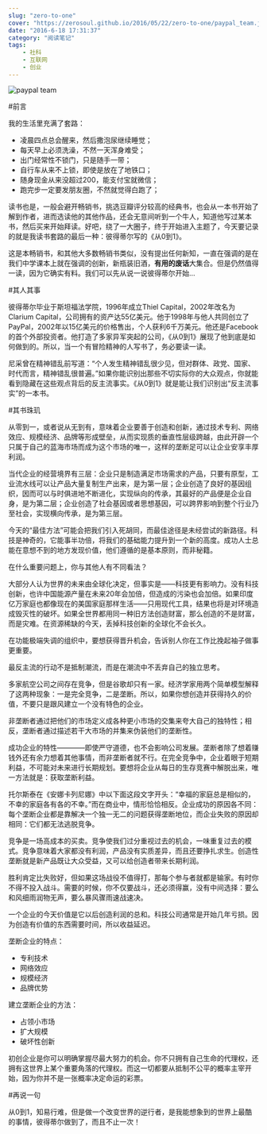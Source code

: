 ```yaml
---
slug: "zero-to-one"
cover: "https://zerosoul.github.io/2016/05/22/zero-to-one/paypal_team.jpg"
date: "2016-6-18 17:31:37"
category: "阅读笔记"
tags:
    - 社科
    - 互联网
    - 创业
---
```

![paypal team](https://zerosoul.github.io/2016/05/22/zero-to-one/paypal_team.jpg)

#前言

我的生活里充满了套路：

-   凌晨四点总会醒来，然后撒泡尿继续睡觉；
-   每天早上必须洗澡，不然一天浑身难受；
-   出门经常性不锁门，只是随手一带；
-   自行车从来不上锁，即使是放在了地铁口；
-   随身现金从来没超过200，能支付宝就微信；
-   跑完步一定要发朋友圈，不然就觉得白跑了；

读书也是，一般会避开畅销书，挑选豆瓣评分较高的经典书，也会从一本书开始了解到作者，进而选读他的其他作品，还会无意间听到一个牛人，知道他写过某本书，然后买来开始拜读。好吧，绕了一大圈子，终于开始进入主题了，今天要记录的就是我读书套路的最后一种：彼得蒂尔写的《从0到1》。

这是本畅销书，和其他大多数畅销书类似，没有提出任何新知，一直在强调的是在我们中学课本上就在强调的创新，新瓶装旧酒，**有用的废话**大集合。但是仍然值得一读，因为它确实有料。我们可以先从说一说彼得蒂尔开始…

#其人其事

彼得蒂尔毕业于斯坦福法学院，1996年成立Thiel Capital，2002年改名为Clarium Capital，公司拥有的资产达55亿美元。他于1998年与他人共同创立了PayPal，2002年以15亿美元的价格售出，个人获利6千万美元。他还是Facebook的首个外部投资者。他打造了多家异军突起的公司，《从0到1》展现了他到底是如何做到的。所以，当一个有冒险精神的人写书了，务必要读一读。

尼采曾在精神错乱前写道：“个人发生精神错乱很少见，但对群体、政党、国家、时代而言，精神错乱很普遍。”如果你能识别出那些不切实际你的大众观点，你就能看到隐藏在这些观点背后的反主流事实。《从0到1》就是能让我们识别出“反主流事实”的一本书。

#其书珠玑

从零到一，或者说从无到有，意味着企业要善于创造和创新，通过技术专利、网络效应、规模经济、品牌等形成壁垒，从而实现质的垂直性层级跨越，由此开辟一个只属于自己的蓝海市场而成为这个市场的唯一，这样的垄断足可以让企业安享丰厚利润。

当代企业的经营境界有三层：企业只是制造满足市场需求的产品，只要有原型，工业流水线可以让产品大量复制生产出来，是为第一层；企业创造了良好的基因组织，因而可以与时俱进地不断进化，实现纵向的传承，其最好的产品便是企业自身，是为第二层；企业创造了社会基因或者思想基因，可以跨界影响到整个行业乃至社会，实现横向传承，是为第三层。

今天的“最佳方法”可能会把我们引入死胡同，而最佳途径是未经尝试的新路径。科技是神奇的，它能事半功倍，将我们的基础能力提升到一个新的高度。成功人士总能在意想不到的地方发现价值，他们遵循的是基本原则，而非秘籍。

在什么重要问题上，你与其他人有不同看法？

大部分人认为世界的未来由全球化决定，但事实是——科技更有影响力。没有科技创新，也许中国能源产量在未来20年会加倍，但造成的污染也会加倍。如果印度亿万家庭也都像现在的美国家庭那样生活——只用现代工具，结果也将是对环境造成毁灭性的破坏。如果全世界都用同一种旧方法创造财富，那么创造的不是财富，而是灾难。在资源稀缺的今天，丢掉科技创新的全球化不会长久。

在功能极端失调的组织中，要想获得晋升机会，告诉别人你在工作比挽起袖子做事更重要。

最反主流的行动不是抵制潮流，而是在潮流中不丢弃自己的独立思考。

多家航空公司之间存在竞争，但是谷歌却只有一家。经济学家用两个简单模型解释了这两种现象：一是完全竞争，二是垄断。所以，如果你想创造并获得持久的价值，不要只是跟风建立一个没有特色的企业。

非垄断者通过把他们的市场定义成各种更小市场的交集来夸大自己的独特性；相反，垄断者通过描述若干大市场的并集来伪装他们的垄断性。

成功企业的特性————即使严守道德，也不会影响公司发展。垄断者除了想着赚钱外还有余力想着其他事情，而非垄断者就不行。在完全竞争中，企业着眼于短期利益，不可能对未来进行长期规划。要想将企业从每日的生存竞赛中解脱出来，唯一方法就是：获取垄断利益。

托尔斯泰在《安娜卡列尼娜》中以下面这段文字开头：“幸福的家庭总是相似的，不幸的家庭各有各的不幸。”而在商业中，情形恰恰相反。企业成功的原因各不同：每个垄断企业都是靠解决一个独一无二的问题获得垄断地位，而企业失败的原因却相同：它们都无法逃脱竞争。

竞争是一场高成本的买卖。竞争使我们过分重视过去的机会，一味重复过去的模式。竞争意味着大家都没有利润，产品没有实质差异，而且还要挣扎求生。创造性垄断就是新产品既让大众受益，又可以给创造者带来长期利润。

胜利肯定比失败好，但如果这场战役不值得打，那每个参与者就都是输家。有时你不得不投入战斗。需要的时候，你不仅要战斗，还必须得赢，没有中间选择：要么和风细雨润物无声，要么暴风骤雨速战速决。

一个企业的今天价值是它以后创造利润的总和。科技公司通常是开始几年亏损。因为创造有价值的东西需要时间，所以收益延迟。

垄断企业的特点：

-   专利技术
-   网络效应
-   规模经济
-   品牌优势

建立垄断企业的方法：

-   占领小市场
-   扩大规模
-   破坏性创新

初创企业是你可以明确掌握尽最大努力的机会。你不只拥有自己生命的代理权，还拥有这世界上某个重要角落的代理权。而这一切都要从抵制不公平的概率主宰开始，因为你并不是一张概率决定命运的彩票。

#再说一句

从0到1，知易行难，但是做一个改变世界的逆行者，是我能想象到的世界上最酷的事情，彼得蒂尔做到了，而且不止一次！